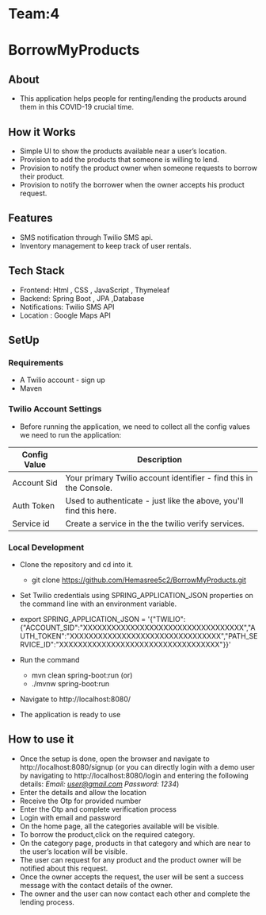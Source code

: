 # Team:4 
# BorrowMyProducts
## About
- This application  helps people for renting/lending the products around them in this COVID-19 crucial time.
## How it Works
- Simple UI to show the products available near a user’s location.
- Provision to add the products that someone is willing to lend.
- Provision to notify the product owner when someone requests to borrow their product.
- Provision to notify the borrower when the owner accepts his product request.
## Features
- SMS notification through Twilio SMS api.
- Inventory management to keep track of user rentals. 
## Tech Stack
- Frontend:   Html , CSS , JavaScript , Thymeleaf
- Backend:   Spring Boot , JPA ,Database   
- Notifications: Twilio SMS API 
- Location : Google Maps API

## SetUp
### Requirements
- A Twilio account - sign up
- Maven
### Twilio Account Settings
- Before running the application, we need to collect all the config values we need to run the application:

 | Config Value | Description  |
 | ---- | ---- |
 | Account Sid  | Your primary Twilio account identifier - find this in the Console. |
 | Auth Token		| Used to authenticate - just like the above, you'll find this here. |
 | Service id		| Create a service in the the twilio verify services. |

### Local Development
- Clone the repository and cd into it.

  - git clone https://github.com/Hemasree5c2/BorrowMyProducts.git

- Set Twilio credentials using SPRING_APPLICATION_JSON properties on the command line with an environment variable.

- export SPRING_APPLICATION_JSON = '{"TWILIO":{"ACCOUNT_SID":"XXXXXXXXXXXXXXXXXXXXXXXXXXXXXXXXXX","AUTH_TOKEN":"XXXXXXXXXXXXXXXXXXXXXXXXXXXXXXXX","PATH_SERVICE_ID":"XXXXXXXXXXXXXXXXXXXXXXXXXXXXXXXXXX"}}'

- Run the command 
  - mvn clean spring-boot:run
(or) 
  - ./mvnw spring-boot:run 

- Navigate to http://localhost:8080/

- The application is ready to use

## How to use it 
- Once the setup is done, open the browser and navigate to http://localhost:8080/signup
(or you can directly login with a demo user by navigating to http://localhost:8080/login and entering the following details:
 *Email: user@gmail.com*
 *Password: 1234*)
- Enter the details and allow the location
- Receive the Otp for provided number
- Enter the Otp and complete verification process
- Login with email and password
- On the home page, all the categories available will be visible.
- To borrow the product,click on the required category.
- On the category page, products in that category and which are near to the user’s location will be visible.
- The user can request for any product and the product owner will be notified about this request.
- Once the owner accepts the request, the user will be sent a success message with the contact details of the owner.
- The owner and the user can now contact each other and complete the lending process.
